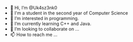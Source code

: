 - 👋 Hi, I’m @Uk4sz3nk0
- 📖 I'm a student in the second year of Computer Science
- 👀 I’m interested in programming.
- 🌱 I’m currently learning C++ and Java.
- 💞️ I’m looking to collaborate on ...
- 📫 How to reach me ...

<!---
Uk4sz3nk0/Uk4sz3nk0 is a ✨ special ✨ repository because its `README.md` (this file) appears on your GitHub profile.
You can click the Preview link to take a look at your changes.
--->

